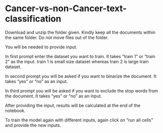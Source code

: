 # Cancer-vs-non-Cancer-text-classification

Download and unzip the folder given. Kindly keep all the documents within the same folder. Do not move files out of the folder.

You will be needed to provide input.

In first prompt enter the dataset you want to train. It takes “train 1” or “train 2” as the input. train 1 is small size dataset whereas train 2 is large train dataset. 

In second prompt you will be asked if you want to binarize the document. It takes “yes” or “no” as an input. 

In third prompt you will be asked if you want to exclude the stop words from the document. It takes “yes” or “no” as an input.

After providing the input, results will be calculated at the end of the notebook. 

To train the model again with different inputs, again click on “run all cells” and provide the new inputs. 
